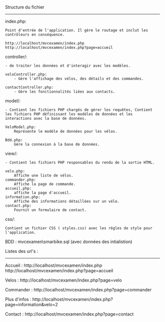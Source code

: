Structure du fichier
********************

index.php: 

	Point d'entrée de l'application. Il gère le routage et inclut les contrôleurs en conséquence.

	http://localhost/mvcexamen/index.php
	http://localhost/mvcexamen/index.php?page=accueil


controller/:  

	- de traiter les données et d'interagir avec les modèles.

	veloController.php: 
		- Gère l'affichage des vélos, des détails et des commandes.
		
	contactController.php: 
		- Gère les fonctionnalités liées aux contacts.

model/:

	- Contient les fichiers PHP chargés de gérer les requêtes, Contient les fichiers PHP définissant les modèles de données et les interactions avec la base de données.

	VeloModel.php: 
		Représente le modèle de données pour les vélos.
	
	Bdd.php: 
		Gère la connexion à la base de données.


view/: 

	- Contient les fichiers PHP responsables du rendu de la sortie HTML.

	velo.php: 
		Affiche une liste de vélos.
	commander.php: 
		Affiche la page de commande.
	accueil.php: 
		affiche la page d'accueil.
	information.php: 
		Affiche des informations détaillées sur un vélo.
	contact.php: 
		Fournit un formulaire de contact.

css/: 

	Contient un fichier CSS ( styles.css) avec les règles de style pour l'application.

BDD : mvcexamen\smarbike.sql (avec données des intialistion)

Listes des url's : 
******************

Accueil : 
	http://localhost/mvcexamen/index.php
	http://localhost/mvcexamen/index.php?page=accueil 

Velos :
	http://localhost/mvcexamen/index.php?page=velo
	
Commander :
	http://localhost/mvcexamen/index.php?page=commander	
	
Plus d'infos :
	http://localhost/mvcexamen/index.php?page=information&velo=2
		
Contact :
	http://localhost/mvcexamen/index.php?page=contact

